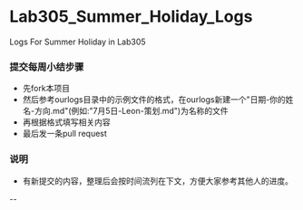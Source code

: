 # Lab305_Summer_Holiday_Logs
Logs For Summer Holiday in Lab305

### 提交每周小结步骤

- 先fork本项目
- 然后参考ourlogs目录中的示例文件的格式，在ourlogs新建一个"日期-你的姓名-方向.md"(例如:"7月5日-Leon-策划.md")为名称的文件
- 再根据格式填写相关内容
- 最后发一条pull request

### 说明
- 有新提交的内容，整理后会按时间流列在下文，方便大家参考其他人的进度。

--
